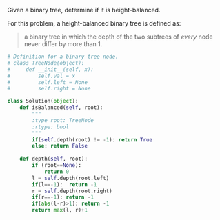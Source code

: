 Given a binary tree, determine if it is height-balanced.

For this problem, a height-balanced binary tree is defined as:

> a binary tree in which the depth of the two subtrees of *every* node never differ by more than 1.

```python
# Definition for a binary tree node.
# class TreeNode(object):
#     def __init__(self, x):
#         self.val = x
#         self.left = None
#         self.right = None

class Solution(object):
    def isBalanced(self, root):
        """
        :type root: TreeNode
        :rtype: bool
        """
        if(self.depth(root) != -1): return True
        else: return False
        
    def depth(self, root):
        if (root==None):
            return 0
        l = self.depth(root.left)
        if(l==-1):  return -1
        r = self.depth(root.right)
        if(r==-1): return -1
        if(abs(l-r)>1): return -1
        return max(l, r)+1
```